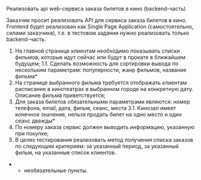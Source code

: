 Реализовать api web-сервиса заказа билетов в кино (backend-часть)

Заказчик просит реализовать API для сервиса заказа билетов в кино. Frontend будет реализован как Single Page Application (самостоятельно, силами заказчика), т.е. в тестовом задании нужно реализовать только backend-часть.

1. На главной странице клиентам необходимо показывать списки фильмов, которые идут сейчас или будут в прокате в ближайшем будущем;
    1.1. Сделать возможность для сортировки вывода по нескольким параметрам: популярности, жанр фильмов, название фильма*
2. На странице выбранного фильма требуется отображать клиентам расписание в кинотеатрах в выбранном городе на конкретную дату. Описание фильма приветствуется;
3. Для заказа билетов обязательными параметрами являются: номер телефона, email, дата, фильм, сеанс, места
    3.1. Кинозал имеет конечное значение, нельзя продать билет на одно место и один сеанс дважды*
4. По номеру заказа сервис должен выводить информацию, указанную при покупке;
5. В целях тестирования реализовать метод получения списка заказов по следующим критериям: за указанный период, за указанный фильм, на указанные список клиентов.

* - необязательные пункты.